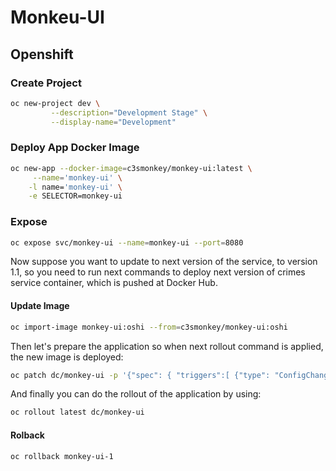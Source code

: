 # Monkeu-UI

## Openshift 

### Create Project
```bash
oc new-project dev \
         --description="Development Stage" \
         --display-name="Development"
```


### Deploy App Docker Image
```bash
oc new-app --docker-image=c3smonkey/monkey-ui:latest \
     --name='monkey-ui' \
    -l name='monkey-ui' \
    -e SELECTOR=monkey-ui
```

### Expose 
```bash
oc expose svc/monkey-ui --name=monkey-ui --port=8080
```

Now suppose you want to update to next version of the service, to version 1.1, 
so you need to run next commands to deploy next version of crimes service container, which is pushed at Docker Hub.

#### Update Image
```bash
oc import-image monkey-ui:oshi --from=c3smonkey/monkey-ui:oshi
```

Then let's prepare the application so when next rollout command is applied, the new image is deployed:
```bash
oc patch dc/monkey-ui -p '{"spec": { "triggers":[ {"type": "ConfigChange", "type": "ImageChange" , "imageChangeParams": {"automatic": true, "containerNames":["monkey-ui"],"from": {"name":"monkey-ui:oshi"}}}]}}'
```

And finally you can do the rollout of the application by using:

```bash
oc rollout latest dc/monkey-ui 
```

#### Rolback
```bash
oc rollback monkey-ui-1
```


 